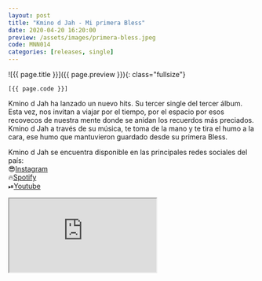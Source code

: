 ```yaml
---
layout: post
title: "Kmino d Jah - Mi primera Bless"
date: 2020-04-20 16:20:00
preview: /assets/images/primera-bless.jpeg
code: MNN014
categories: [releases, single]
---
```


![{{ page.title }}]({{ page.preview }}){: class="fullsize"}

`[{{ page.code }}]`

Kmino d Jah ha lanzado un nuevo hits. Su tercer single del tercer álbum. Esta vez, nos invitan a viajar por el tiempo, por el espacio por esos recovecos de nuestra mente donde se anidan los recuerdos más preciados. Kmino d Jah a través de su música, te toma de la mano y te tira el humo a la cara, ese humo que mantuvieron guardado desde su primera Bless.

Kmino d Jah se encuentra disponible en las principales redes sociales del país:
<br>😎[Instagram](https://www.instagram.com/kminodjah/)
<br>🔥[Spotify](https://open.spotify.com/artist/41IYMAZHIqnwRv3hWza1Gq)
<br>⏯[Youtube](https://www.youtube.com/user/mananarecords)

<div class="youtube-wrapper">
  <iframe src="https://www.youtube.com/embed/HJi9y-lKvk0" allowfullscreen></iframe>
</div>
